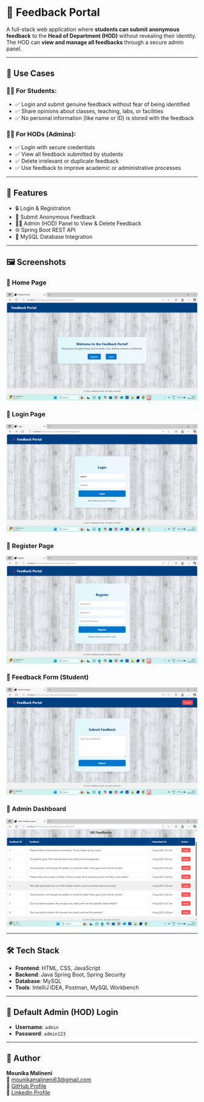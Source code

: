 # 📝 Feedback Portal

A full-stack web application where **students can submit anonymous feedback** to the **Head of Department (HOD)** without revealing their identity. The HOD can **view and manage all feedbacks** through a secure admin panel.

---

## 🎯 Use Cases

### 👩‍🎓 For Students:
- ✅ Login and submit genuine feedback without fear of being identified  
- ✅ Share opinions about classes, teaching, labs, or facilities  
- ✅ No personal information (like name or ID) is stored with the feedback  

### 👨‍🏫 For HODs (Admins):
- ✅ Login with secure credentials  
- ✅ View all feedback submitted by students  
- ✅ Delete irrelevant or duplicate feedback  
- ✅ Use feedback to improve academic or administrative processes  

---

## 📌 Features

- 🔒 Login & Registration  
- 🧾 Submit Anonymous Feedback  
- 🧑‍💼 Admin (HOD) Panel to View & Delete Feedback  
- 🌐 Spring Boot REST API  
- 💾 MySQL Database Integration  

---

## 🖼️ Screenshots

### 🔹 Home Page
![Home Page](src/homepage.png)

### 🔹 Login Page
![Login Page](src/login.png)

### 🔹 Register Page
![Register Page](src/registerpage.png)

### 🔹 Feedback Form (Student)
![Feedback Form](src/feedback%20form.png)


### 🔹 Admin Dashboard
![Admin Dashboard](src/admindashboard.png)

---

## 🛠️ Tech Stack

- **Frontend**: HTML, CSS, JavaScript  
- **Backend**: Java Spring Boot, Spring Security  
- **Database**: MySQL  
- **Tools**: IntelliJ IDEA, Postman, MySQL Workbench  

---

## 🔐 Default Admin (HOD) Login

- **Username**: `admin`  
- **Password**: `admin123`  

---

## 🤝 Author

**Mounika Malineni**  
📧 mounikamalineni63@gmail.com  
🔗 [GitHub Profile](https://github.com/mounikamalineni26)  
🔗 [LinkedIn Profile](https://www.linkedin.com/in/mounikamalineni)

